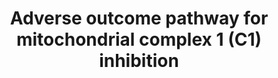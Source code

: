 ---
annotations:
- id: PW:0000023
  parent: regulatory pathway
  type: Pathway Ontology
  value: immune response pathway
- id: DOID:0090066
  type: Disease Ontology
  value: Fanconi-like syndrome
- id: DOID:14330
  parent: central nervous system disease
  type: Disease Ontology
  value: Parkinson's disease
- id: PW:0001118
  parent: classic metabolic pathway
  type: Pathway Ontology
  value: altered energy metabolic pathway
authors:
- Annabaya
- Egonw
- Marvin M2
- Evelo
- Eweitz
citedin: ''
communities:
- AOP
- ONTOX
description: 'Adverse Outcome Pathway (AOP) network for mitochondrial Complex 1 (C1)
  inhibition leading to adverse outcomes in kidney, brain and liver. Adverse Outcome
  Pathways (AOPs), in general, are defined as a sequence of key events that begins
  with a molecular initiating event (MIE) and leads to an Adverse Outcome. At that
  level, AOPs are described in the [AOPWiki](https://aopwiki.org/). This AOP network
  is based on 3 AOPs: [AOPwiki:3](https://aopwiki.org/aops/3), [AOPwiki:273](https://aopwiki.org/aops/273)
  and [AOPwiki:276](https://aopwiki.org/aops/276).'
last-edited: 2025-03-09
ndex: null
organisms:
- Homo sapiens
redirect_from:
- /index.php/Pathway:WP4914
- /instance/WP4914
- /instance/WP4914_r137835
revision: r137835
schema-jsonld:
- '@context': https://schema.org/
  '@id': https://wikipathways.github.io/pathways/WP4914.html
  '@type': Dataset
  creator:
    '@type': Organization
    name: WikiPathways
  description: 'Adverse Outcome Pathway (AOP) network for mitochondrial Complex 1
    (C1) inhibition leading to adverse outcomes in kidney, brain and liver. Adverse
    Outcome Pathways (AOPs), in general, are defined as a sequence of key events that
    begins with a molecular initiating event (MIE) and leads to an Adverse Outcome.
    At that level, AOPs are described in the [AOPWiki](https://aopwiki.org/). This
    AOP network is based on 3 AOPs: [AOPwiki:3](https://aopwiki.org/aops/3), [AOPwiki:273](https://aopwiki.org/aops/273)
    and [AOPwiki:276](https://aopwiki.org/aops/276).'
  keywords:
  - Deguelin
  - Rotenone
  license: CC0
  name: Adverse outcome pathway for mitochondrial complex 1 (C1) inhibition
seo: CreativeWork
title: Adverse outcome pathway for mitochondrial complex 1 (C1) inhibition
wpid: WP4914
---